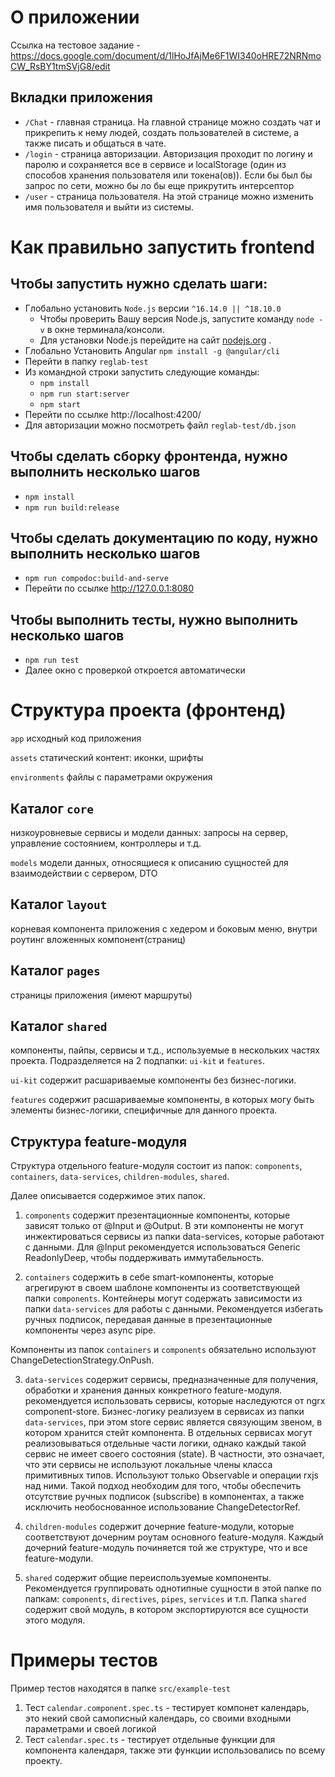 # О приложении
Ссылка на тестовое задание - https://docs.google.com/document/d/1lHoJfAjMe6F1WI340oHRE72NRNmoCW_RsBY1tmSVjG8/edit

## Вкладки приложения
- `/Chat` - главная страница. На главной странице можно создать чат и прикрепить к нему людей, создать пользователей в системе, а также писать и общаться в чате.
- `/login` - страница авторизации. Авторизация проходит по логину и паролю и сохраняется все в сервисе и localStorage (один из способов хранения пользователя или токена(ов)). Если бы был бы запрос по сети, можно бы ло бы еще прикрутить интерсептор
- `/user` - страница пользователя. На этой странице можно изменить имя пользователя и выйти из системы.

# Как правильно запустить frontend

## Чтобы запустить нужно сделать шаги:
- Глобально установить `Node.js` версии `^16.14.0 || ^18.10.0`
    - Чтобы проверить Вашу версия Node.js, запустите команду `node -v` в окне терминала/консоли.
    - Для установки Node.js перейдите на сайт [nodejs.org](https://nodejs.org/en) .
- Глобально Установить Angular `npm install -g @angular/cli`
- Перейти в папку `reglab-test`
- Из командной строки запустить следующие команды:
  - `npm install`
  - `npm run start:server`
  - `npm start`
- Перейти по ссылке http://localhost:4200/
- Для авторизации можно посмотреть файл `reglab-test/db.json`

## Чтобы сделать сборку фронтенда, нужно выполнить несколько шагов
- `npm install`
- `npm run build:release`

## Чтобы сделать документацию по коду, нужно выполнить несколько шагов
- `npm run compodoc:build-and-serve`
- Перейти по ссылке http://127.0.0.1:8080

## Чтобы выполнить тесты, нужно выполнить несколько шагов
- `npm run test`
- Далее окно с проверкой откроется автоматически


# Структура проекта (фронтенд)

`app` исходный код приложения

`assets` статический контент: иконки, шрифты

`environments` файлы с параметрами окружения

## Каталог `core`
низкоуровневые сервисы и модели данных: запросы на сервер, управление состоянием, контроллеры и т.д.

`models` модели данных, относящиеся к описанию сущностей для взаимодействии с сервером, DTO

## Каталог  `layout`
корневая компонента приложения с хедером и боковым меню, внутри роутинг вложенных компонент(страниц)

## Каталог  `pages`
страницы приложения (имеют маршруты)

## Каталог  `shared`
компоненты, пайпы, сервисы и т.д., используемые в нескольких частях проекта.
Подразделяется на 2 подпапки: `ui-kit` и `features`.

`ui-kit` содержит расшариваемые компоненты без бизнес-логики.

`features` содержит расшариваемые компоненты, в которых могу быть элементы бизнес-логики, специфичные для данного проекта.

## Структура feature-модуля
Структура отдельного feature-модуля состоит из папок:
`components`, `containers`, `data-services`, `children-modules`, `shared`.

Далее описывается содержимое этих папок.
1. 	`components` содержит презентационные компоненты, которые зависят только от @Input и @Output. В эти компоненты не могут инжектироваться сервисы из папки data-services, которые работают с данными.
      Для @Input рекомендуется использоваться Generic ReadonlyDeep, чтобы поддерживать иммутабельность.

2.	`containers` содержить в себе smart-компоненты, которые агрегируют в своем шаблоне компоненты из соответствующей папки `components`. Контейнеры могут содержать зависимости из папки `data-services` для работы с данными. Рекомендуется избегать ручных подписок, передавая данные в презентационные компоненты через async pipe.

Компоненты из папок `containers` и `components` обязательно используют ChangeDetectionStrategy.OnPush.

3. `data-services` содержит сервисы, предназначенные для получения, обработки и хранения данных конкретного feature-модуля. рекомендуется использовать сервисы, которые наследуются от ngrx component-store.
      Бизнес-логику реализуем в сервисах из папки `data-services`, при этом store сервис является связующим звеном, в котором хранится стейт компонента. В отдельных сервисах могут реализовываться отдельные части логики, однако каждый
      такой сервис не имеет своего состояния (state). В частности, это означает, что эти сервисы не используют локальные члены класса примитивных типов. Используют только Observable и операции rxjs над ними.
      Такой подход необходим для того, чтобы обеспечить отсутствие ручных подписок (subscribe) в компонентах, а также
      исключить необоснованное использование ChangeDetectorRef.

4. `children-modules` содержит дочерние feature-модули, которые соответствуют дочерним роутам основного feature-модуля. Каждый дочерний feature-модуль починяется той же структуре, что и все feature-модули.

5. `shared` содержит общие переиспользуемые компоненты. Рекомендуется группировать однотипные сущности в этой папке по папкам: `components`, `directives`, `pipes`, `services` и т.п. Папка `shared` содержит свой модуль, в котором экспортируются все сущности этого модуля.


# Примеры тестов

Пример тестов находятся в папке `src/example-test`
1) Тест `calendar.component.spec.ts` - тестирует компонет календарь, это некий свой самописный календарь, со своими входными параметрами и своей логикой
2) Тест `calendar.spec.ts` - тестирует отдельные функции для компонента календаря, также эти функции использовались по всему проекту.
